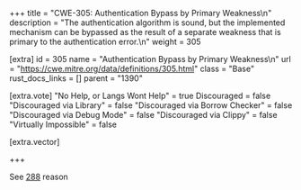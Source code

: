 +++
title = "CWE-305: Authentication Bypass by Primary Weakness\n"
description = "The authentication algorithm is sound, but the implemented mechanism can be bypassed as the result of a separate weakness that is primary to the authentication error.\n"
weight = 305

[extra]
id = 305
name = "Authentication Bypass by Primary Weakness\n"
url = "https://cwe.mitre.org/data/definitions/305.html"
class = "Base"
rust_docs_links = []
parent = "1390"

[extra.vote]
"No Help, or Langs Wont Help" = true
Discouraged = false
"Discouraged via Library" = false
"Discouraged via Borrow Checker" = false
"Discouraged via Debug Mode" = false
"Discouraged via Clippy" = false
"Virtually Impossible" = false

[extra.vector]

+++

See [288](/rust-are-we-secure-yet/cwes/cwe-288) reason